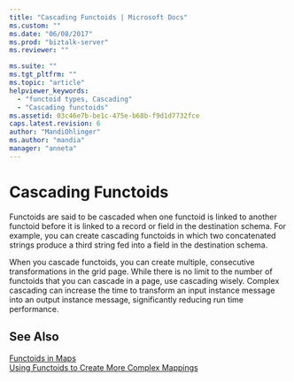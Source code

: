 ```yaml
---
title: "Cascading Functoids | Microsoft Docs"
ms.custom: ""
ms.date: "06/08/2017"
ms.prod: "biztalk-server"
ms.reviewer: ""

ms.suite: ""
ms.tgt_pltfrm: ""
ms.topic: "article"
helpviewer_keywords: 
  - "functoid types, Cascading"
  - "Cascading functoids"
ms.assetid: 03c46e7b-be1c-475e-b68b-f9d1d7732fce
caps.latest.revision: 6
author: "MandiOhlinger"
ms.author: "mandia"
manager: "anneta"
---
```

# Cascading Functoids
Functoids are said to be cascaded when one functoid is linked to another functoid before it is linked to a record or field in the destination schema. For example, you can create cascading functoids in which two concatenated strings produce a third string fed into a field in the destination schema.  
  
 When you cascade functoids, you can create multiple, consecutive transformations in the grid page. While there is no limit to the number of functoids that you can cascade in a page, use cascading wisely. Complex cascading can increase the time to transform an input instance message into an output instance message, significantly reducing run time performance.  
  
## See Also  
 [Functoids in Maps](../core/functoids-in-maps.md)   
 [Using Functoids to Create More Complex Mappings](../core/using-functoids-to-create-more-complex-mappings.md)